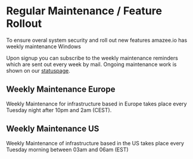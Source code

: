# Regular Maintenance / Feature Rollout
To ensure overal system security and roll out new features amazee.io has weekly maintenance Windows

Upon signup you can subscribe to the weekly maintenance reminders which are sent out every week by mail. Ongoing maintenance work is shown on our [statuspage](http://status.amazee.io).

## Weekly Maintenance Europe
Weekly Maintenance for infrastructure based in Europe takes place every Tuesday night after 10pm and 2am (CEST).

## Weekly Maintenance US
Weekly Maintenance of infrastructure based in the US takes place every Tuesday morning between 03am and 06am (EST)
